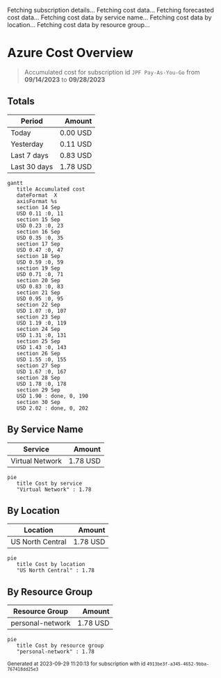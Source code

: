Fetching subscription details...
Fetching cost data...
Fetching forecasted cost data...
Fetching cost data by service name...
Fetching cost data by location...
Fetching cost data by resource group...
# Azure Cost Overview

> Accumulated cost for subscription id `JPF Pay-As-You-Go` from **09/14/2023** to **09/28/2023**

## Totals

|Period|Amount|
|---|---:|
|Today|0.00 USD|
|Yesterday|0.11 USD|
|Last 7 days|0.83 USD|
|Last 30 days|1.78 USD|

```mermaid
gantt
   title Accumulated cost
   dateFormat  X
   axisFormat %s
   section 14 Sep
   USD 0.11 :0, 11
   section 15 Sep
   USD 0.23 :0, 23
   section 16 Sep
   USD 0.35 :0, 35
   section 17 Sep
   USD 0.47 :0, 47
   section 18 Sep
   USD 0.59 :0, 59
   section 19 Sep
   USD 0.71 :0, 71
   section 20 Sep
   USD 0.83 :0, 83
   section 21 Sep
   USD 0.95 :0, 95
   section 22 Sep
   USD 1.07 :0, 107
   section 23 Sep
   USD 1.19 :0, 119
   section 24 Sep
   USD 1.31 :0, 131
   section 25 Sep
   USD 1.43 :0, 143
   section 26 Sep
   USD 1.55 :0, 155
   section 27 Sep
   USD 1.67 :0, 167
   section 28 Sep
   USD 1.78 :0, 178
   section 29 Sep
   USD 1.90 : done, 0, 190
   section 30 Sep
   USD 2.02 : done, 0, 202
```

## By Service Name

|Service|Amount|
|---|---:|
|Virtual Network|1.78 USD|

```mermaid
pie
   title Cost by service
   "Virtual Network" : 1.78
```

## By Location

|Location|Amount|
|---|---:|
|US North Central|1.78 USD|

```mermaid
pie
   title Cost by location
   "US North Central" : 1.78
```

## By Resource Group

|Resource Group|Amount|
|---|---:|
|personal-network|1.78 USD|

```mermaid
pie
   title Cost by resource group
   "personal-network" : 1.78
```

<sup>Generated at 2023-09-29 11:20:13 for subscription with id `4913be3f-a345-4652-9bba-767418dd25e3`</sup>
